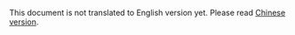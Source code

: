 This document is not translated to English version yet. Please read [Chinese version](../../zh-hans/faq/holding-reason.html).